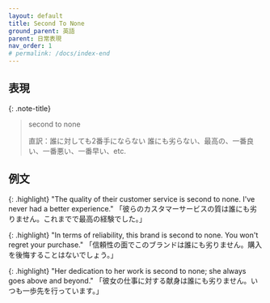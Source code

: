 ```yaml
---
layout: default
title: Second To None
ground_parent: 英語
parent: 日常表現
nav_order: 1
# permalink: /docs/index-end
---
```


## 表現
{: .note-title}
> second to none
>
> 直訳：誰に対しても2番手にならない
> 誰にも劣らない、最高の、一番良い、一番悪い、一番早い、etc.

## 例文
{: .highlight}
"The quality of their customer service is second to none. I've never had a better experience."
「彼らのカスタマーサービスの質は誰にも劣りません。これまでで最高の経験でした。」

{: .highlight}
"In terms of reliability, this brand is second to none. You won't regret your purchase."
「信頼性の面でこのブランドは誰にも劣りません。購入を後悔することはないでしょう。」

{: .highlight}
"Her dedication to her work is second to none; she always goes above and beyond."
「彼女の仕事に対する献身は誰にも劣りません。いつも一歩先を行っています。」
